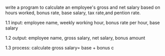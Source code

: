 write a program to calculate an employee's gross and net salary based on hours worked, bonus rate, base salary, tax rate,and pention rate.

1.1 input: employee name, weekly working hour, bonus rate per hour, base salary

1.2 output: employee name, gross salary, net salary, bonus amount

1.3 process: calculate gross salary= base + bonus
    c